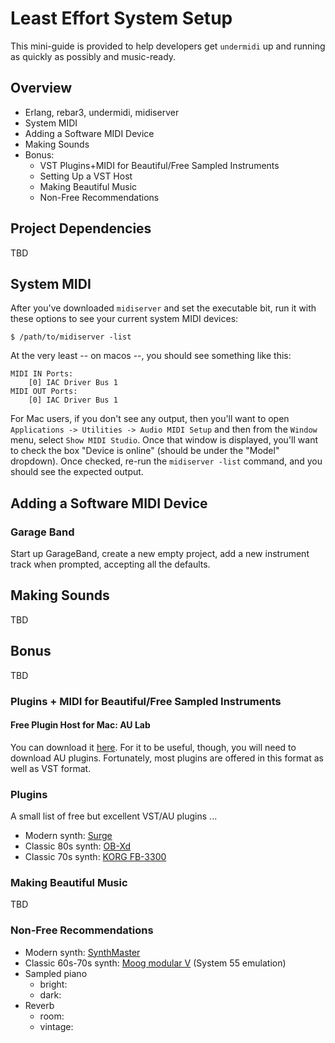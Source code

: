 # Least Effort System Setup

This mini-guide is provided to help developers get `undermidi` up and running as quickly as possibly and music-ready.

## Overview

* Erlang, rebar3, undermidi, midiserver
* System MIDI
* Adding a Software MIDI Device
* Making Sounds
* Bonus:
  * VST Plugins+MIDI for Beautiful/Free Sampled Instruments
  * Setting Up a VST Host
  * Making Beautiful Music
  * Non-Free Recommendations
  
## Project Dependencies

TBD

## System MIDI

After you've downloaded `midiserver` and set the executable bit, run it with these options to see your current system MIDI devices:

```shell
$ /path/to/midiserver -list
```

At the very least -- on macos --, you should see something like this:

```
MIDI IN Ports:
	[0] IAC Driver Bus 1
MIDI OUT Ports:
	[0] IAC Driver Bus 1
```

For Mac users, if you don't see any output, then you'll want to open `Applications -> Utilities -> Audio MIDI Setup` and then from the `Window` menu, select `Show MIDI Studio`. Once that window is displayed, you'll want to check the box "Device is online" (should be under the "Model" dropdown). Once checked, re-run the `midiserver -list` command, and you should see the expected output.

## Adding a Software MIDI Device

### Garage Band

Start up GarageBand, create a new empty project, add a new instrument track when prompted, accepting all the defaults. 

## Making Sounds

TBD

## Bonus

TBD

### Plugins + MIDI for Beautiful/Free Sampled Instruments

#### Free Plugin Host for Mac: AU Lab

You can download it [here](https://www.apple.com/apple-music/apple-digital-masters/). For it to be useful, though, you will need to download AU plugins. Fortunately, most plugins are offered in this format as well as VST format.

### Plugins

A small list of free but excellent VST/AU plugins ...

* Modern synth: [Surge](https://surge-synthesizer.github.io/)
* Classic 80s synth: [OB-Xd](https://www.discodsp.com/obxd/)
* Classic 70s synth: [KORG FB-3300](https://www.fullbucket.de/music/fb3300.html)


### Making Beautiful Music

TBD

### Non-Free Recommendations

* Modern synth: [SynthMaster]()
* Classic 60s-70s synth: [Moog modular V]() (System 55 emulation)
* Sampled piano
  * bright: []()
  * dark: []()
* Reverb
  * room: []()
  * vintage: []()
